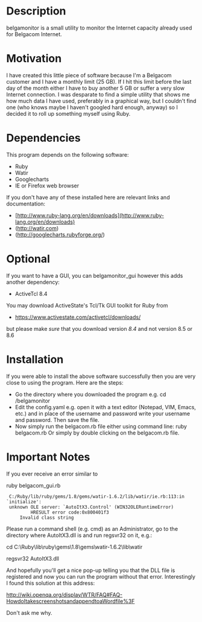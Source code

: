 
Description 
============ 

belgamonitor is a small utility to monitor the Internet capacity already 
used for Belgacom Internet. 

Motivation 
=========== 

I have created this little piece of software because I'm a Belgacom 
customer and I have a monthly limit (25 GB). If I hit this limit before 
the last day of the month either I have to buy another 5 GB or suffer 
a very slow Internet connection. I was desparate to find a simple utility
that shows me how much data I have used, preferably in a graphical way, but
I couldn't find one (who knows maybe I haven't googled hard enough, anyway)
so I decided it to roll up something myself using Ruby.

Dependencies 
============

This program depends on the following software:

* Ruby 
* Watir
* Googlecharts
* IE or Firefox web browser

If you don't have any of these installed here are relevant links and 
documentation:

* [http://www.ruby-lang.org/en/downloads](http://www.ruby-lang.org/en/downloads)
* (http://watir.com)
* (http://googlecharts.rubyforge.org/)

Optional
========
If you want to have a GUI, you can belgamonitor_gui however this adds 
another dependency:

* ActiveTcl 8.4

You may download ActiveState's Tcl/Tk GUI toolkit for Ruby from

* https://www.activestate.com/activetcl/downloads/

but please make *sure* that you download version *8.4* and not version 8.5
or 8.6


Installation
============
 
If you were able to install the above software successfully then you are
very close to using the program. Here are the steps:

- Go the directory where you downloaded the program
  e.g. cd /belgamonitor
- Edit the config.yaml
  e.g. open it with a text editor (Notepad, VIM, Emacs, etc.) and
  in place of the username and password write your username and password.
  Then save the file.
- Now simply run the belgacom.rb file either using command line:
  ruby belgacom.rb
  Or simply by double clicking on the belgacom.rb file.

Important Notes
======================================================================== 
If you ever receive an error similar to

ruby belgacom_gui.rb

     C:/Ruby/lib/ruby/gems/1.8/gems/watir-1.6.2/lib/watir/ie.rb:113:in `initialize':
     unknown OLE server: `AutoItX3.Control' (WIN32OLERuntimeError)
     	     HRESULT error code:0x800401f3
	     Invalid class string

Please run a command shell (e.g. cmd) as an Administrator, go to the 
directory where AutoItX3.dll is and run regsvr32 on it, e.g.:

cd C:\Ruby\lib\ruby\gems\1.8\gems\watir-1.6.2\lib\watir

regsvr32 AutoItX3.dll

And hopefully you'll get a nice pop-up telling you that the DLL file is
registered and now you can run the program without that error. 
Interestingly I found this solution at this address:

http://wiki.openqa.org/display/WTR/FAQ#FAQ-HowdoItakescreenshotsandappendtoaWordfile%3F

Don't ask me why.
